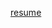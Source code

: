 [resume](https://docs.google.com/document/d/13DdX6M6vnHDdifyXbq_C72HzsCrqt4kf4ok_5iZ6fBo/edit?usp=sharing)
